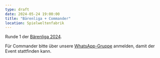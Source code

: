 ```yaml
---
type: draft
date: 2024-05-24 19:00:00
title: "Bärenliga + Commander"
location: Spielweltenfabrik
---
```


Runde 1 der [Bärenliga 2024](/liga/uebersicht).

Für Commander bitte über unsere [WhatsApp-Gruppe](https://chat.whatsapp.com/HQ7IINFrZB63esDNRqsIUw) anmelden, damit der Event stattfinden kann.
